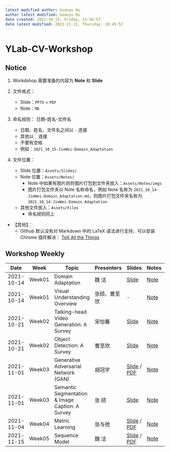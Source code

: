 ```yaml
---
latest modified author: Guanyu Hu
author latest modified: Guanyu Hu
date created: 2021-10-15, Friday, 13:58:57
date latest modified: 2021-11-11, Thursday, 10:45:52
---
```


# YLab-CV-Workshop

## Notice

1. Workdshop 需要准备的内容为 **Note** 和 **Slide**

2. 文件格式：

   - Slide：`PPTX` + `PDF`
   - Note：`MD`

3. 命名规则： 日期-姓名-文件名

   - 日期、姓名、文件名之间以 `-` 连接
   - 其他以 `_` 连接
   - 不要有空格
   - 例如：`2021_10_15-JieWei-Domain_Adaptation`

4. 文件位置：
   - Slide 位置：`Assets/Slides/`
   - Note 位置：`Assets/Notes/`
     - Note 中如果有图片则将图片打包到文件夹放入：`Assets/Notes/imgs`
     - 图片打包文件夹以 Note 名称命名，例如 Note 名称为 `2021_10_14-JieWei-Domain_Adaptation.md`，则图片打包文件夹名称为 `2021_10_14-JieWei-Domain_Adaptation`
   - 其他文件放入：`Assets/Files`
     - 命名规则同上

- 【其他】：
  - GIthub 默认没有对 Markdown 中的 LaTeX 语法进行支持，可以安装 Chrome 插件解决： [TeX All the Things](https://chrome.google.com/webstore/detail/tex-all-the-things/cbimabofgmfdkicghcadidpemeenbffn?hl=en)

## Workshop Weekly

| Date       | Week   | Topic                                           | Presenters   | Slides                                                                                                                                                                  | Notes                                                                          | Appendix                                                                         |
| ---------- | ------ | ----------------------------------------------- | ------------ | ----------------------------------------------------------------------------------------------------------------------------------------------------------------------- | ------------------------------------------------------------------------------ | -------------------------------------------------------------------------------- |
| 2021-10-14 | Week01 | Domain Adaptation                               | 魏 洁        | [Slide](Assets/Slides/2021_10_14-JieWei-Domain_Adaptation.pptx)                                                                                                         | [Note](Assets/Notes/2021_10_14-JieWei-Domain_Adaptation.md)                    | -                                                                                |
| 2021-10-14 | Week01 | Visual Understanding Overview                   | 张硕、曹至欣 | -                                                                                                                                                                       | [Note](Assets/Notes/2021_10_14-ZhangShuo_Cao-Visual_Understanding_Overview.md) | -                                                                                |
| 2021-10-21 | Week02 | Talking-head Video Generation: A Survey         | 宋怡馨       | [Slide](Assets/Slides/2021_10_21-YixinSong-Talking_Head_Generation.pptx)                                                                                                | [Note](Assets/Notes/2021_10_21-YixinSong-Talking_Head_Generation.md)           | -                                                                                |
| 2021-10-21 | Week02 | Object Detection: A Survey                      | 曹至欣       | [Slide ](Assets/Slides/2021_10_21-ZhixinCao-Object_Detection_A_Survey.pptx)                                                                                             | [Note](Assets/Notes/2021_10_21-ZhixinCao-Object_Detection_A_survey.md)         | -                                                                                |
| 2021-11-01 | Week03 | Generative Adversarial Network (GAN)            | 胡冠宇       | [Slide](Assets/Slides/2021_11_01-GuanyuHu-Generative_Adversarial_Network.pptx) / [PDF](Assets/Slides/Slides_PDF/2021_10_28-GuanyuHu-Generative_Adversarial_Network.pdf) | [Note](Assets/Notes/2021_11_01-GuanyuHu-Generative_Adversarial_Network.md)     | [Code](Assets/Notes/files/2021_11_01-GuanyuHu-Generative_Adversarial_Network.py) |
| 2021-11-01 | Week03 | Semantic Segmentation & Image Caption: A Survey | 张 硕        | [Slide](Assets/Slides/2021_11_01-ZhangShuo-Panoptic_Segmentation_survey.pptx)                                                                                           | [Note](Assets/Notes/2021_11_1-ZhangShuo-Panoptic_Segmentation_survey.md)       |                                                                                  |
| 2021-11-04 | Week04 | Metric Learning                                 | 张与弛       | [Slide](Assets/Slides/2021_11_04-YuchiZhang-metric_learning.pptx) / [PDF](Assets/Slides/Slides_PDF/2021_11_04-YuchiZhang-metric_learning.pdf)                           | [Note](Assets/Notes/2021_11_04-YuchiZhang-metric_learning.md)                  |
| 2021-11-15 | Week05 | Sequence Model                                  | 魏 洁        | [Slide](Assets/Slides/2021_11_15-JieWei-Sequence_Model.pptx) / [PDF](Assets/Slides/Slides_PDF/2021_11_15-JieWei-Sequence_Model.pdf)                                     | [Note](Assets/Notes/2021_11_15-JieWei-Sequence_Model.md)                       |                                                                                  |
